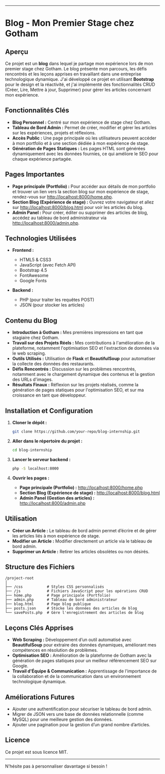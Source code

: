 
---

# Blog - Mon Premier Stage chez Gotham

## Aperçu
Ce projet est un **blog** dans lequel je partage mon expérience lors de mon premier stage chez Gotham. Le blog présente mon parcours, les défis rencontrés et les leçons apprises en travaillant dans une entreprise technologique dynamique. J'ai développé ce projet en utilisant **Bootstrap** pour le design et la réactivité, et j'ai implémenté des fonctionnalités CRUD (Créer, Lire, Mettre à jour, Supprimer) pour gérer les articles concernant mon expérience.

## Fonctionnalités Clés
- **Blog Personnel :** Centré sur mon expérience de stage chez Gotham.
- **Tableau de Bord Admin :** Permet de créer, modifier et gérer les articles sur les expériences, projets et réflexions.
- **Accès Public :** Une page principale où les utilisateurs peuvent accéder à mon portfolio et à une section dédiée à mon expérience de stage.
- **Génération de Pages Statiques :** Les pages HTML sont générées dynamiquement avec les données fournies, ce qui améliore le SEO pour chaque expérience partagée.

## Pages Importantes
- **Page principale (Portfolio) :** Pour accéder aux détails de mon portfolio et trouver un lien vers la section blog sur mon expérience de stage, rendez-vous sur [http://localhost:8000/home.php](http://localhost:8000/home.php).
- **Section Blog (Expérience de stage) :** Ouvrez votre navigateur et allez sur [http://localhost:8000/blog.html](http://localhost:8000/blog.html) pour voir les articles du blog.
- **Admin Panel :** Pour créer, éditer ou supprimer des articles de blog, accédez au tableau de bord administrateur via [http://localhost:8000/admin.php](http://localhost:8000/admin.php).

## Technologies Utilisées
- **Frontend :**
  - HTML5 & CSS3
  - JavaScript (avec Fetch API)
  - Bootstrap 4.5
  - FontAwesome
  - Google Fonts
  
- **Backend :**
  - PHP (pour traiter les requêtes POST)
  - JSON (pour stocker les articles)

## Contenu du Blog
- **Introduction à Gotham :** Mes premières impressions en tant que stagiaire chez Gotham.
- **Travail sur des Projets Réels :** Mes contributions à l'amélioration de la plateforme, notamment l'optimisation SEO et l'extraction de données via le web scraping.
- **Outils Utilisés :** Utilisation de **Flask** et **BeautifulSoup** pour automatiser la collecte des données des restaurants.
- **Défis Rencontrés :** Discussion sur les problèmes rencontrés, notamment avec le chargement dynamique des contenus et la gestion des URLs d'images.
- **Résultats Finaux :** Réflexion sur les projets réalisés, comme la génération de pages statiques pour l'optimisation SEO, et sur ma croissance en tant que développeur.

## Installation et Configuration
1. **Cloner le dépôt :**
   ```bash
   git clone https://github.com/your-repo/blog-internship.git
   ```
2. **Aller dans le répertoire du projet :**
   ```bash
   cd blog-internship
   ```
3. **Lancer le serveur backend :**
   ```bash
   php -S localhost:8000
   ```

4. **Ouvrir les pages :**
   - **Page principale (Portfolio) :** [http://localhost:8000/home.php](http://localhost:8000/home.php)
   - **Section Blog (Expérience de stage) :** [http://localhost:8000/blog.html](http://localhost:8000/blog.html)
   - **Admin Panel (Gestion des articles) :** [http://localhost:8000/admin.php](http://localhost:8000/admin.php)

## Utilisation
- **Créer un Article :** Le tableau de bord admin permet d’écrire et de gérer les articles liés à mon expérience de stage.
- **Modifier un Article :** Modifier directement un article via le tableau de bord admin.
- **Supprimer un Article :** Retirer les articles obsolètes ou non désirés.

## Structure des Fichiers
```
/project-root
│
├── /css           # Styles CSS personnalisés
├── /js            # Fichiers JavaScript pour les opérations CRUD
├── home.php       # Page principale (Portfolio)
├── admin.php      # Tableau de bord administrateur
├── blog.html      # Page blog publique
├── posts.json     # Stocke les données des articles de blog
└── savePosts.php  # Gère l'enregistrement des articles de blog
```

## Leçons Clés Apprises
- **Web Scraping :** Développement d’un outil automatisé avec **BeautifulSoup** pour extraire des données dynamiques, améliorant mes compétences en résolution de problèmes.
- **Optimisation SEO :** Amélioration de la plateforme de Gotham avec la génération de pages statiques pour un meilleur référencement SEO sur Google.
- **Travail d'Équipe & Communication :** Apprentissage de l'importance de la collaboration et de la communication dans un environnement technologique dynamique.

## Améliorations Futures
- Ajouter une authentification pour sécuriser le tableau de bord admin.
- Migrer de JSON vers une base de données relationnelle (comme MySQL) pour une meilleure gestion des données.
- Ajouter une pagination pour la gestion d’un grand nombre d’articles.

## Licence
Ce projet est sous licence MIT.

---

N'hésite pas à personnaliser davantage si besoin !

